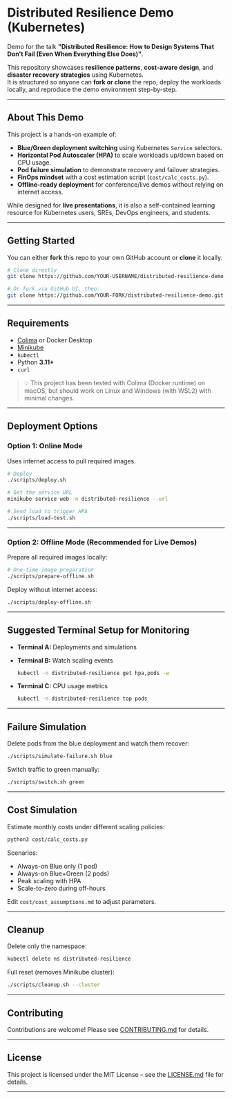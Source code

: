 # **Distributed Resilience Demo (Kubernetes)**

Demo for the talk **"Distributed Resilience: How to Design Systems That Don't Fail (Even When Everything Else Does)"**.

This repository showcases **resilience patterns**, **cost-aware design**, and **disaster recovery strategies** using Kubernetes.  
It is structured so anyone can **fork or clone** the repo, deploy the workloads locally, and reproduce the demo environment step-by-step.

---

## **About This Demo**

This project is a hands-on example of:

- **Blue/Green deployment switching** using Kubernetes `Service` selectors.
- **Horizontal Pod Autoscaler (HPA)** to scale workloads up/down based on CPU usage.
- **Pod failure simulation** to demonstrate recovery and failover strategies.
- **FinOps mindset** with a cost estimation script (`cost/calc_costs.py`).
- **Offline-ready deployment** for conference/live demos without relying on internet access.

While designed for **live presentations**, it is also a self-contained learning resource for Kubernetes users, SREs, DevOps engineers, and students.

---

## **Getting Started**

You can either **fork** this repo to your own GitHub account or **clone** it locally:

```bash
# Clone directly
git clone https://github.com/YOUR-USERNAME/distributed-resilience-demo.git

# Or fork via GitHub UI, then:
git clone https://github.com/YOUR-FORK/distributed-resilience-demo.git
````

---

## **Requirements**

* [Colima](https://github.com/abiosoft/colima) or Docker Desktop
* [Minikube](https://minikube.sigs.k8s.io/docs/)
* `kubectl`
* Python **3.11+**
* `curl`

> 💡 This project has been tested with Colima (Docker runtime) on macOS, but should work on Linux and Windows (with WSL2) with minimal changes.

---

## **Deployment Options**

### **Option 1: Online Mode**

Uses internet access to pull required images.

```bash
# Deploy
./scripts/deploy.sh

# Get the service URL
minikube service web -n distributed-resilience --url

# Send load to trigger HPA
./scripts/load-test.sh
```

---

### **Option 2: Offline Mode (Recommended for Live Demos)**

Prepare all required images locally:

```bash
# One-time image preparation
./scripts/prepare-offline.sh
```

Deploy without internet access:

```bash
./scripts/deploy-offline.sh
```

---

## **Suggested Terminal Setup for Monitoring**

* **Terminal A:** Deployments and simulations
* **Terminal B:** Watch scaling events

  ```bash
  kubectl -n distributed-resilience get hpa,pods -w
  ```
* **Terminal C:** CPU usage metrics

  ```bash
  kubectl -n distributed-resilience top pods
  ```

---

## **Failure Simulation**

Delete pods from the blue deployment and watch them recover:

```bash
./scripts/simulate-failure.sh blue
```

Switch traffic to green manually:

```bash
./scripts/switch.sh green
```

---

## **Cost Simulation**

Estimate monthly costs under different scaling policies:

```bash
python3 cost/calc_costs.py
```

Scenarios:

* Always-on Blue only (1 pod)
* Always-on Blue+Green (2 pods)
* Peak scaling with HPA
* Scale-to-zero during off-hours

Edit `cost/cost_assumptions.md` to adjust parameters.

---

## **Cleanup**

Delete only the namespace:

```bash
kubectl delete ns distributed-resilience
```

Full reset (removes Minikube cluster):

```bash
./scripts/cleanup.sh --cluster
```

---

## **Contributing**

Contributions are welcome! Please see [CONTRIBUTING.md](CONTRIBUTING.md) for details.

---

## **License**

This project is licensed under the MIT License – see the [LICENSE.md](LICENSE.md) file for details.

---